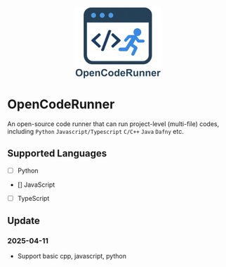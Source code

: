 <div align="center">
  <img src="https://github.com/OpenCodeRunner/OpenCodeRunner/blob/main/assets/opencoderunner_v3_marginborder.png" alt="OpenCodeRunner Logo" width="200"/>
</div>


# OpenCodeRunner
An open-source code runner that can run project-level (multi-file) codes, including `Python` `Javascript/Typescript` `C/C++` `Java` `Dafny` etc.

## Supported Languages
- [ ] Python
- [] JavaScript
- [ ] TypeScript

## Update

### 2025-04-11
- Support basic cpp, javascript, python
